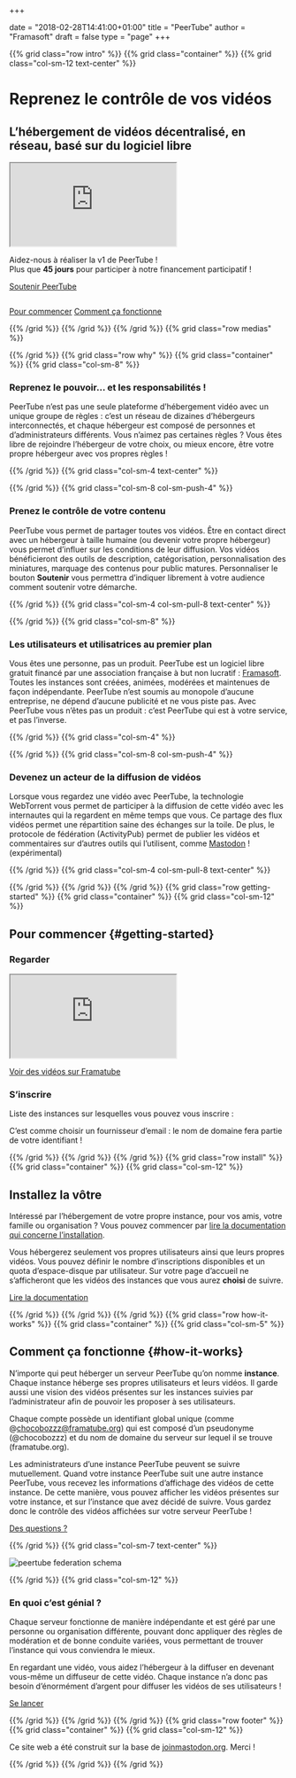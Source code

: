 +++

date = "2018-02-28T14:41:00+01:00"
title = "PeerTube"
author = "Framasoft"
draft = false
type = "page"
+++

{{% grid class="row intro" %}}
{{% grid class="container" %}}
{{% grid class="col-sm-12 text-center" %}}

# Reprenez le contrôle de vos vidéos
## L’hébergement de vidéos décentralisé, en réseau, basé sur du logiciel libre

<div class="col-md-6 well col-md-push-6">
  <div class="embed-responsive embed-responsive-16by9">
    <iframe class="embed-responsive-item" allowfullscreen
      src="https://framatube.org/videos/embed/9db9f3f1-9b54-44ed-9e91-461d262d2205"></iframe>
  </div>
  <p class="text-left">Aidez-nous à réaliser la v1 de PeerTube !<br>
  Plus que <b><span id="kkbbDays">45</span> jours</b> pour participer à notre financement participatif !</p>
  <p><a class="button" href="https://www.kisskissbankbank.com/en/projects/peertube-a-free-and-federated-video-platform">Soutenir PeerTube</a></p>
</div>
<div class="col-md-6 col-md-pull-6">
  <img src="/notebook.jpg" class="img-responsive" alt="" />
  <p><a href="#getting-started">Pour commencer</a> <a href="#how-it-works">Comment ça fonctionne</a></p>
</div>

{{% /grid %}}
{{% /grid %}}
{{% /grid %}}
{{% grid class="row medias" %}}

<!---
{{% grid class="container" %}}
{{% grid class="col-sm-12 text-center" %}}

### As seen on

- [![Le Figaro](/le_figaro_nb.png)](#media1)
- [![L’Humanité](/l_humanite_nb.png)](#media2)
- [![Libération](/liberation_nb.png)](#media3)
- [![NextInpact](/next_inpact_nb.png)](#media4)

{{% /grid %}}
{{% /grid %}}
-->

{{% /grid %}}
{{% grid class="row why" %}}
{{% grid class="container" %}}
{{% grid class="col-sm-8" %}}

### Reprenez le pouvoir&hellip; et les responsabilités&nbsp;!

PeerTube n’est pas une seule plateforme d’hébergement vidéo avec un unique groupe de règles&nbsp;:
c’est un réseau de dizaines d’hébergeurs interconnectés, et chaque hébergeur est composé de personnes et d’administrateurs différents.
Vous n’aimez pas certaines règles&nbsp;?
Vous êtes libre de rejoindre l’hébergeur de votre choix, ou mieux encore, être votre propre hébergeur avec vos propres règles&nbsp;!

{{% /grid %}}
{{% grid class="col-sm-4 text-center" %}}

<i class="fa fa-globe fa-5x" aria-hidden="true"></i>

{{% /grid %}}
{{% grid class="col-sm-8 col-sm-push-4" %}}

### Prenez le contrôle de votre contenu

PeerTube vous permet de partager toutes vos vidéos. Être en contact direct avec un hébergeur à taille humaine (ou devenir votre propre hébergeur) vous permet d’influer sur les conditions de leur diffusion.
Vos vidéos bénéficieront des outils de description, catégorisation, personnalisation des miniatures, marquage des contenus pour public matures.
Personnaliser le bouton **Soutenir** vous permettra d’indiquer librement à votre audience comment soutenir votre démarche.

{{% /grid %}}
{{% grid class="col-sm-4 col-sm-pull-8 text-center" %}}

<i class="fa fa-comment fa-5x" aria-hidden="true"></i>

{{% /grid %}}
{{% grid class="col-sm-8" %}}

### Les utilisateurs et utilisatrices au premier plan

Vous êtes une personne, pas un produit.
PeerTube est un logiciel libre gratuit financé par une association française à but non lucratif&nbsp;: [Framasoft](https://soutenir.framasoft.org/association).
Toutes les instances sont créées, animées, modérées et maintenues de façon indépendante.
PeerTube n’est soumis au monopole d’aucune entreprise, ne dépend d’aucune publicité et ne vous piste pas.
Avec PeerTube vous n’êtes pas un produit&nbsp;:
c’est PeerTube qui est à votre service, et pas l’inverse.

{{% /grid %}}
{{% grid class="col-sm-4" %}}

<i class="fa fa-group fa-5x" aria-hidden="true"></i>

{{% /grid %}}
{{% grid class="col-sm-8 col-sm-push-4" %}}

### Devenez un acteur de la diffusion de vidéos

Lorsque vous regardez une vidéo avec PeerTube, la technologie WebTorrent vous permet de participer à la diffusion de cette vidéo avec les internautes qui la regardent en même temps que vous.
Ce partage des flux vidéos permet une répartition saine des échanges sur la toile.
De plus, le protocole de fédération (ActivityPub) permet de publier les vidéos et commentaires sur d’autres outils qui l’utilisent, comme [Mastodon](https://joinmastodon.org)&nbsp;! (expérimental)

{{% /grid %}}
{{% grid class="col-sm-4 col-sm-pull-8 text-center" %}}

<i class="fa fa-fire fa-5x" aria-hidden="true"></i>

{{% /grid %}}
{{% /grid %}}
{{% /grid %}}
{{% grid class="row getting-started" %}}
{{% grid class="container" %}}
{{% grid class="col-sm-12" %}}

## Pour commencer {#getting-started}

### Regarder

<div class="embed-responsive embed-responsive-16by9">
  <iframe class="embed-responsive-item" src="https://framatube.org/videos/embed/0900bd2e-7306-4c39-b48b-2d0cd611742e" allowfullscreen></iframe>
</div>

[Voir des vidéos sur Framatube](https://framatube.org)

### S’inscrire

Liste des instances sur lesquelles vous pouvez vous inscrire&nbsp;:

<div id="instances-list" class="list-group"></div>

<div id="instances-list-error" class="alert alert-danger" style="display: none">Nous sommes désolés mais nous n’arrivons pas à récupérer la liste des instances. Merci de réessayer plus tard.</div>

<div class="alert alert-info">C’est comme choisir un fournisseur d’email&nbsp;: le nom de domaine fera partie de votre identifiant&nbsp;!</div>

{{% /grid %}}
{{% /grid %}}
{{% /grid %}}
{{% grid class="row install" %}}
{{% grid class="container" %}}
{{% grid class="col-sm-12" %}}

## Installez la vôtre

Intéressé par l’hébergement de votre propre instance, pour vos amis, votre famille ou organisation&nbsp;?
Vous pouvez commencer par [lire la documentation qui concerne l’installation](https://github.com/Chocobozzz/PeerTube/blob/develop/support/doc/production.md).

Vous hébergerez seulement vos propres utilisateurs ainsi que leurs propres vidéos.
Vous pouvez définir le nombre d’inscriptions disponibles et un quota d’espace-disque par utilisateur.
Sur votre page d’accueil ne s’afficheront que les vidéos des instances que vous aurez **choisi** de suivre.

<a href="https://github.com/Chocobozzz/PeerTube/#production" target="_blank">Lire la documentation</a>

{{% /grid %}}
{{% /grid %}}
{{% /grid %}}
{{% grid class="row how-it-works" %}}
{{% grid class="container" %}}
{{% grid class="col-sm-5" %}}

## Comment ça fonctionne {#how-it-works}

N’importe qui peut héberger un serveur PeerTube qu’on nomme **instance**.
Chaque instance héberge ses propres utilisateurs et leurs vidéos.
Il garde aussi une vision des vidéos présentes sur les instances suivies par l’administrateur afin de pouvoir les proposer à ses utilisateurs.

Chaque compte possède un identifiant global unique (comme @chocobozzz@framatube.org) qui est composé d’un pseudonyme (@chocobozzz) et du nom de domaine du serveur sur lequel il se trouve (framatube.org).

Les administrateurs d’une instance PeerTube peuvent se suivre mutuellement.
Quand votre instance PeerTube suit une autre instance PeerTube, vous recevez les informations d’affichage des vidéos de cette instance.
De cette manière, vous pouvez afficher les vidéos présentes sur votre instance, et sur l’instance que avez décidé de suivre.
Vous gardez donc le contrôle des vidéos affichées sur votre serveur PeerTube&nbsp;!

[Des questions&nbsp;?](/fr/faq/)

{{% /grid %}}
{{% grid class="col-sm-7 text-center" %}}

![peertube federation schema](/pt-p2p.png)

{{% /grid %}}
{{% grid class="col-sm-12" %}}

### En quoi c’est génial&nbsp;?

Chaque serveur fonctionne de manière indépendante et est géré par une personne ou organisation différente, pouvant donc appliquer des règles de modération et de bonne conduite variées, vous permettant de trouver l’instance qui vous conviendra le mieux.

En regardant une vidéo, vous aidez l’hébergeur à la diffuser en devenant vous-même un diffuseur de cette vidéo.
Chaque instance n’a donc pas besoin d’énormément d’argent pour diffuser les vidéos de ses utilisateurs&nbsp;!

[Se lancer](#getting-started)

{{% /grid %}}
{{% /grid %}}
{{% /grid %}}
{{% grid class="row footer" %}}
{{% grid class="container" %}}
{{% grid class="col-sm-12" %}}

Ce site web a été construit sur la base de <a href="https://joinmastodon.org" target="_blank">joinmastodon.org</a>. Merci&nbsp;!

{{% /grid %}}
{{% /grid %}}
{{% /grid %}}
<p>
